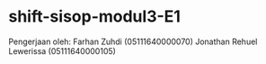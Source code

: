 # shift-sisop-modul3-E1

Pengerjaan oleh:
Farhan Zuhdi (05111640000070)
Jonathan Rehuel Lewerissa (05111640000105)
